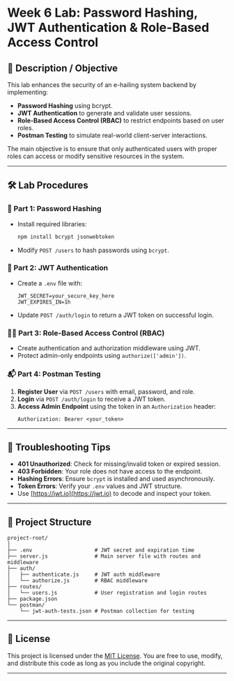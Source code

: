# Week 6 Lab: Password Hashing, JWT Authentication & Role-Based Access Control

## 📌 Description / Objective

This lab enhances the security of an e-hailing system backend by implementing:

- **Password Hashing** using bcrypt.
- **JWT Authentication** to generate and validate user sessions.
- **Role-Based Access Control (RBAC)** to restrict endpoints based on user roles.
- **Postman Testing** to simulate real-world client-server interactions.

The main objective is to ensure that only authenticated users with proper roles can access or modify sensitive resources in the system.

---

## 🛠️ Lab Procedures

### 🔐 Part 1: Password Hashing
- Install required libraries:  
  ```bash
  npm install bcrypt jsonwebtoken
  ```
- Modify `POST /users` to hash passwords using `bcrypt`.

### 🔑 Part 2: JWT Authentication
- Create a `.env` file with:
  ```
  JWT_SECRET=your_secure_key_here
  JWT_EXPIRES_IN=1h
  ```
- Update `POST /auth/login` to return a JWT token on successful login.

### 🧑‍⚖️ Part 3: Role-Based Access Control (RBAC)
- Create authentication and authorization middleware using JWT.
- Protect admin-only endpoints using `authorize(['admin'])`.

### 📬 Part 4: Postman Testing
1. **Register User** via `POST /users` with email, password, and role.
2. **Login** via `POST /auth/login` to receive a JWT token.
3. **Access Admin Endpoint** using the token in an `Authorization` header:
   ```
   Authorization: Bearer <your_token>
   ```

---

## 🧪 Troubleshooting Tips

- **401 Unauthorized**: Check for missing/invalid token or expired session.
- **403 Forbidden**: Your role does not have access to the endpoint.
- **Hashing Errors**: Ensure `bcrypt` is installed and used asynchronously.
- **Token Errors**: Verify your `.env` values and JWT structure.
- Use [https://jwt.io](https://jwt.io) to decode and inspect your token.

---

## 🧾 Project Structure

```
project-root/
│
├── .env                    # JWT secret and expiration time
├── server.js               # Main server file with routes and middleware
├── auth/                  
│   ├── authenticate.js     # JWT auth middleware
│   └── authorize.js        # RBAC middleware
├── routes/
│   └── users.js            # User registration and login routes
├── package.json
└── postman/
    └── jwt-auth-tests.json # Postman collection for testing
```

---

## 🪪 License

This project is licensed under the [MIT License](https://opensource.org/licenses/MIT). You are free to use, modify, and distribute this code as long as you include the original copyright.

---
